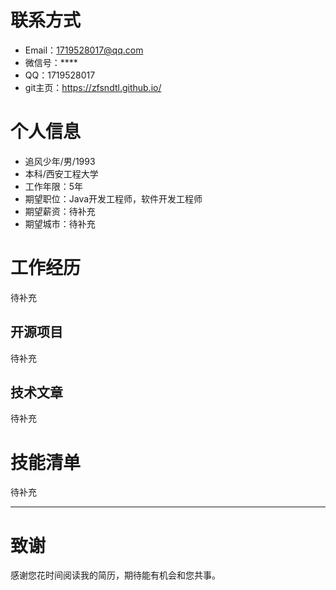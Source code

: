 
# 联系方式

- Email：1719528017@qq.com
- 微信号：****
- QQ：1719528017
- git主页：https://zfsndtl.github.io/

# 个人信息

 - 追风少年/男/1993 
 - 本科/西安工程大学
 - 工作年限：5年
 - 期望职位：Java开发工程师，软件开发工程师
 - 期望薪资：待补充
 - 期望城市：待补充


# 工作经历

待补充
  
  

## 开源项目

  待补充

## 技术文章

待补充
    
    
# 技能清单
待补充
      
---      
# 致谢
感谢您花时间阅读我的简历，期待能有机会和您共事。
      

